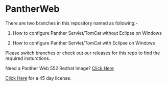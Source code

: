 # PantherWeb

There are two branches in this repository named as following:-

 1) How to configure Panther Servlet/TomCat without Eclipse on Windows
 
 2) How to configure Panther Servlet/TomCat with Eclipse on Windows

Please switch branches or check out our releases for this repo to find the required insturctions.

Need a Panther Web 552 Redhat Image? [Click Here](https://hub.docker.com/r/prolificspanther/pantherweb)

[Click Here](https://www.prolifics.com/panther-trial-license-request) for a 45 day license.
